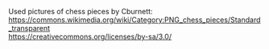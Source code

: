 Used pictures of chess pieces by Cburnett: <br>
https://commons.wikimedia.org/wiki/Category:PNG_chess_pieces/Standard_transparent <br>
https://creativecommons.org/licenses/by-sa/3.0/
